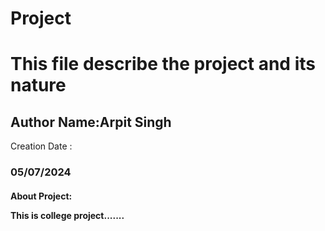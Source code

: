 # Project
<h1>This file describe the project and its nature</h1>
<h2>Author Name:Arpit Singh</h2>
Creation Date :<h3>05/07/2024</h3>
<h4>About Project:</hh4>
<p>This is college project.......</p>